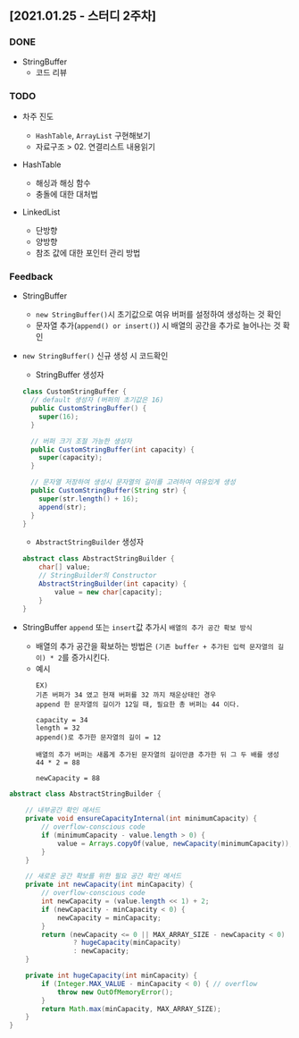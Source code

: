 ## [2021.01.25 - 스터디 2주차]

### DONE

- StringBuffer
  - 코드 리뷰

### TODO
- 차주 진도
  - `HashTable`, `ArrayList` 구현해보기
  - 자료구조 > 02. 연결리스트 내용읽기

- HashTable
  - 해싱과 해싱 함수
  - 충돌에 대한 대처법
  
- LinkedList
  - 단방향
  - 양방향
  - 참조 값에 대한 포인터 관리 방법

### Feedback

- StringBuffer
  - `new StringBuffer()`시 초기값으로 여유 버퍼를 설정하여 생성하는 것 확인
  - 문자열 추가(`append() or insert()`) 시 배열의 공간을 추가로 늘어나는 것 확인 

- `new StringBuffer()` 신규 생성 시 코드확인
  - StringBuffer 생성자
  ```java
  class CustomStringBuffer {
    // default 생성자 (버퍼의 초기값은 16)
    public CustomStringBuffer() {
      super(16);
    }
  
    // 버퍼 크기 조절 가능한 생성자
    public CustomStringBuffer(int capacity) {
      super(capacity);
    }
  
    // 문자열 저장하여 생성시 문자열의 길이를 고려하여 여유있게 생성
    public CustomStringBuffer(String str) {
      super(str.length() + 16);
      append(str);
    }
  }
  ```

  - `AbstractStringBuilder` 생성자
  ```java
  abstract class AbstractStringBuilder {
      char[] value;
      // StringBuilder의 Constructor
      AbstractStringBuilder(int capacity) {
          value = new char[capacity];
      }
  }
  ```

- StringBuffer `append` 또는 `insert`값 추가시 `배열의 추가 공간 확보 방식`
  - 배열의 추가 공간을 확보하는 방법은 `(기존 buffer + 추가된 입력 문자열의 길이) * 2`를 증가시킨다.
  - 예시
    ```text
    EX) 
    기존 버퍼가 34 였고 현재 버퍼를 32 까지 채운상태인 경우
    append 한 문자열의 길이가 12일 때, 필요한 총 버퍼는 44 이다.
    
    capacity = 34
    length = 32
    append()로 추가한 문자열의 길이 = 12
    
    배열의 추가 버퍼는 새롭게 추가된 문자열의 길이만큼 추가한 뒤 그 두 배를 생성
    44 * 2 = 88
    
    newCapacity = 88
    ```

```java
abstract class AbstractStringBuilder {
    
    // 내부공간 확인 메서드
    private void ensureCapacityInternal(int minimumCapacity) {
        // overflow-conscious code
        if (minimumCapacity - value.length > 0) {
            value = Arrays.copyOf(value, newCapacity(minimumCapacity));
        }
    }

    // 새로운 공간 확보를 위한 필요 공간 확인 메서드
    private int newCapacity(int minCapacity) {
        // overflow-conscious code
        int newCapacity = (value.length << 1) + 2;
        if (newCapacity - minCapacity < 0) {
            newCapacity = minCapacity;
        }
        return (newCapacity <= 0 || MAX_ARRAY_SIZE - newCapacity < 0)
                ? hugeCapacity(minCapacity)
                : newCapacity;
    }

    private int hugeCapacity(int minCapacity) {
        if (Integer.MAX_VALUE - minCapacity < 0) { // overflow
            throw new OutOfMemoryError();
        }
        return Math.max(minCapacity, MAX_ARRAY_SIZE);
    }
}
```
